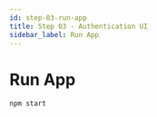 ```yaml
---
id: step-03-run-app
title: Step 03 - Authentication UI
sidebar_label: Run App
---
```


# Run App

```
npm start
```
